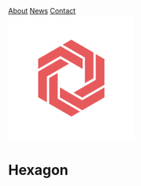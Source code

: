 <div class="navbar">
  <a href="#about">About</a>
  <a href="#news">News</a>
  <a href="#contact">Contact</a>
</div>
<div class="main">
  <img src="Hexagon.png" alt="logo" height=256px width=256px>
<h1>Hexagon</h1>
<br>
<a name="#about>
<h2>About</h2>

<p>Hexagon will be a ratings website, where users can upload their new products, websites, apps, and more to find obtain a rating and even feedback! The Hexagon system will follow the simple 5-star rating system, this is to bring simplicity into the mix. The website is work-in-progress.</p>

<h2>Team</h2>

<p>As of now, there is only Aaryam and Skin working on the project. Aaryam as the founder and CEO, as well as the Head Developer and Skin as the COO and the front-page developer.</p>
  
<h2>Vision</h2>

<p>Our vision is to ensure the future in the Entrepeneurs of tomorrow. We hope that the website will be used everyday, for uploading projects as well as giving feedback on them</p>

<h2>Road</h2>

<p>✔ Basic HTML</p>
<br>
<p>✖ HTML Complete</p>
<br>
<p>✖ Basic CSS</p>
<br>
<p>✖ CSS Complete</p>
<br>
<p>✖ Basic Javascript</p>
<br>
<p>✖ Javascript Complete</p>
<br>
<p>✖ Other requirements</p>
<br>
<p>✖ Project Complete</p>
</body>
</html>
